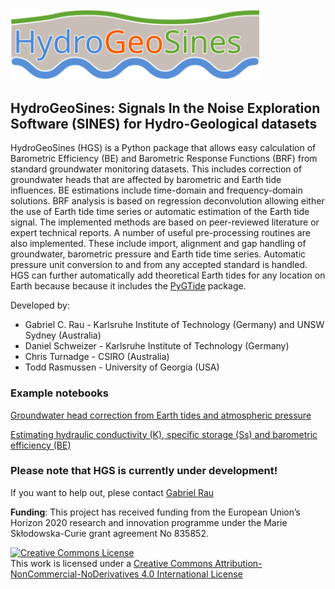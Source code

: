 <img src="https://github.com/HydroGeoSines/HydroGeoSines/blob/master/logo/HGS_v0.svg" width="400" />

## HydroGeoSines: Signals In the Noise Exploration Software (SINES) for Hydro-Geological datasets

HydroGeoSines (HGS) is a Python package that allows easy calculation of Barometric Efficiency (BE) and Barometric Response Functions (BRF) from standard groundwater monitoring datasets. This includes correction of groundwater heads that are affected by barometric and Earth tide influences. BE estimations include time-domain and frequency-domain solutions. BRF analysis is based on regression deconvolution allowing either the use of Earth tide time series or automatic estimation of the Earth tide signal. The implemented methods are based on peer-reviewed literature or expert technical reports. A number of useful pre-processing routines are also implemented. These include import, alignment and gap handling of groundwater, barometric pressure and Earth tide time series. Automatic pressure unit conversion to and from any accepted standard is handled. HGS can further automatically add theoretical Earth tides for any location on Earth because because it includes the [PyGTide](https://github.com/hydrogeoscience/pygtide) package.

Developed by:
* Gabriel C. Rau - Karlsruhe Institute of Technology (Germany) and UNSW Sydney (Australia)
* Daniel Schweizer - Karlsruhe Institute of Technology (Germany)
* Chris Turnadge - CSIRO (Australia)
* Todd Rasmussen - University of Georgia (USA)

### Example notebooks

[Groundwater head correction from Earth tides and atmospheric pressure](examples/Notebooks/Groundwater_head_correction.ipynb)

[Estimating hydraulic conductivity (K), specific storage (Ss) and barometric efficiency (BE)](examples/Notebooks/Estimation_of_K_Ss_BE)

### Please note that HGS is currently under development!

If you want to help out, plese contact [Gabriel Rau](https://hydrogeo.science)

**Funding**: This project has received funding from the European Union’s Horizon 2020 research and innovation programme under the Marie Skłodowska-Curie grant agreement No 835852.

<a rel="license" href="http://creativecommons.org/licenses/by-nc-nd/4.0/"><img alt="Creative Commons License" style="border-width:0" src="https://i.creativecommons.org/l/by-nc-nd/4.0/88x31.png" /></a><br />This work is licensed under a <a rel="license" href="http://creativecommons.org/licenses/by-nc-nd/4.0/">Creative Commons Attribution-NonCommercial-NoDerivatives 4.0 International License</a>
